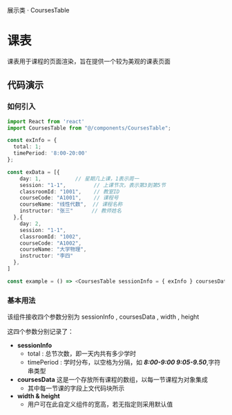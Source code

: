 展示类 · CoursesTable

# 课表

课表用于课程的页面渲染，旨在提供一个较为美观的课表页面

## 代码演示

### 如何引入

```typescript
import React from 'react'
import CoursesTable from "@/components/CoursesTable";

const exInfo = {
  total: 1;
  timePeriod: '8:00-20:00'
};

const exData = [{
    day: 1,           // 星期几上课，1表示周一
    session: "1-1",         // 上课节次，表示第3到第5节
    classroomId: "1001",    // 教室ID
    courseCode: "A1001",    // 课程号
    courseName: "线性代数",  // 课程名称
    instructor: "张三"      // 教师姓名
  },{
    day: 2,
    session: "1-1",
    classroomId: "1002",
    courseCode: "A1002",
    courseName: "大学物理",
    instructor: "李四"
  },
]

const example = () => <CoursesTable sessionInfo = { exInfo } coursesData = { exData }></CoursesTable>;
```

### 基本用法

该组件接收四个参数分别为 sessionInfo , coursesData , width , height

这四个参数分别记录了：

- **sessionInfo**
  - total : 总节次数，即一天内共有多少学时
  - timePeriod : 学时分布，以空格为分隔，如 **_8:00-9:00 9:05-9.50_**,字符串类型
- **coursesData** 这是一个存放所有课程的数组，以每一节课程为对象集成
  - 其中每一节课的字段上文代码块所示
- **width & height**
  - 用户可在此自定义组件的宽高，若无指定则采用默认值
